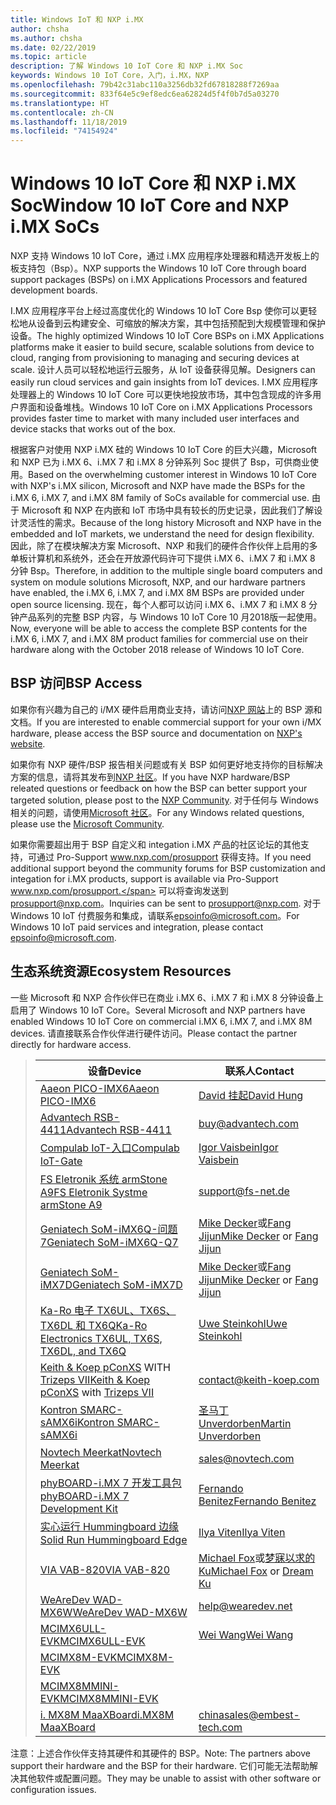 ```yaml
---
title: Windows IoT 和 NXP i.MX
author: chsha
ms.author: chsha
ms.date: 02/22/2019
ms.topic: article
description: 了解 Windows 10 IoT Core 和 NXP i.MX Soc
keywords: Windows 10 IoT Core，入门，i.MX，NXP
ms.openlocfilehash: 79b42c31abc110a3256db32fd67818288f7269aa
ms.sourcegitcommit: 833f64e5c9ef8edc6ea62824d5f4f0b7d5a03270
ms.translationtype: HT
ms.contentlocale: zh-CN
ms.lasthandoff: 11/18/2019
ms.locfileid: "74154924"
---
```

# <a name="window-10-iot-core-and-nxp-imx-socs"></a><span data-ttu-id="c78da-104">Windows 10 IoT Core 和 NXP i.MX Soc</span><span class="sxs-lookup"><span data-stu-id="c78da-104">Window 10 IoT Core and NXP i.MX SoCs</span></span>

<span data-ttu-id="c78da-105">NXP 支持 Windows 10 IoT Core，通过 i.MX 应用程序处理器和精选开发板上的板支持包（Bsp）。</span><span class="sxs-lookup"><span data-stu-id="c78da-105">NXP supports the Windows 10 IoT Core through board support packages (BSPs) on i.MX Applications Processors and featured development boards.</span></span> 

<span data-ttu-id="c78da-106">I.MX 应用程序平台上经过高度优化的 Windows 10 IoT Core Bsp 使你可以更轻松地从设备到云构建安全、可缩放的解决方案，其中包括预配到大规模管理和保护设备。</span><span class="sxs-lookup"><span data-stu-id="c78da-106">The highly optimized Windows 10 IoT Core BSPs on i.MX Applications platforms make it easier to build secure, scalable solutions from device to cloud, ranging from provisioning to managing and securing devices at scale.</span></span> <span data-ttu-id="c78da-107">设计人员可以轻松地运行云服务，从 IoT 设备获得见解。</span><span class="sxs-lookup"><span data-stu-id="c78da-107">Designers can easily run cloud services and gain insights from IoT devices.</span></span> <span data-ttu-id="c78da-108">I.MX 应用程序处理器上的 Windows 10 IoT Core 可以更快地投放市场，其中包含现成的许多用户界面和设备堆栈。</span><span class="sxs-lookup"><span data-stu-id="c78da-108">Windows 10 IoT Core on i.MX Applications Processors provides faster time to market with many included user interfaces and device stacks that works out of the box.</span></span>

<span data-ttu-id="c78da-109">根据客户对使用 NXP i.MX 硅的 Windows 10 IoT Core 的巨大兴趣，Microsoft 和 NXP 已为 i.MX 6、i.MX 7 和 i.MX 8 分钟系列 Soc 提供了 Bsp，可供商业使用。</span><span class="sxs-lookup"><span data-stu-id="c78da-109">Based on the overwhelming customer interest in Windows 10 IoT Core with NXP's i.MX silicon, Microsoft and NXP have made the BSPs for the i.MX 6, i.MX 7, and i.MX 8M family of SoCs available for commercial use.</span></span> <span data-ttu-id="c78da-110">由于 Microsoft 和 NXP 在内嵌和 IoT 市场中具有较长的历史记录，因此我们了解设计灵活性的需求。</span><span class="sxs-lookup"><span data-stu-id="c78da-110">Because of the long history Microsoft and NXP have in the embedded and IoT markets, we understand the need for design flexibility.</span></span> <span data-ttu-id="c78da-111">因此，除了在模块解决方案 Microsoft、NXP 和我们的硬件合作伙伴上启用的多单板计算机和系统外，还会在开放源代码许可下提供 i.MX 6、i.MX 7 和 i.MX 8 分钟 Bsp。</span><span class="sxs-lookup"><span data-stu-id="c78da-111">Therefore, in addition to the multiple single board computers and system on module solutions Microsoft, NXP, and our hardware partners have enabled, the i.MX 6, i.MX 7, and i.MX 8M BSPs are provided under open source licensing.</span></span> <span data-ttu-id="c78da-112">现在，每个人都可以访问 i.MX 6、i.MX 7 和 i.MX 8 分钟产品系列的完整 BSP 内容，与 Windows 10 IoT Core 10 月2018版一起使用。</span><span class="sxs-lookup"><span data-stu-id="c78da-112">Now, everyone will be able to access the complete BSP contents for the i.MX 6, i.MX 7, and i.MX 8M product families for commercial use on their hardware along with the October 2018 release of Windows 10 IoT Core.</span></span>

## <a name="bsp-access"></a><span data-ttu-id="c78da-113">BSP 访问</span><span class="sxs-lookup"><span data-stu-id="c78da-113">BSP Access</span></span>

<span data-ttu-id="c78da-114">如果你有兴趣为自己的 i/MX 硬件启用商业支持，请访问[NXP 网站](https://www.nxp.com/design/software/embedded-software/windows-10-iotIf-core-for-i.mx-applications-processors:IMXWIN10IOT)上的 BSP 源和文档。</span><span class="sxs-lookup"><span data-stu-id="c78da-114">If you are interested to enable commercial support for your own i/MX hardware, please access the BSP source and documentation on [NXP's website](https://www.nxp.com/design/software/embedded-software/windows-10-iotIf-core-for-i.mx-applications-processors:IMXWIN10IOT).</span></span> 

<span data-ttu-id="c78da-115">如果你有 NXP 硬件/BSP 报告相关问题或有关 BSP 如何更好地支持你的目标解决方案的信息，请将其发布到[NXP 社区](https://community.nxp.com/community/imx/content?filterID=contentstatus%5Bpublished%5D%7Ecategory%5Bwindows%5D)。</span><span class="sxs-lookup"><span data-stu-id="c78da-115">If you have NXP hardware/BSP releated questions or feedback on how the BSP can better support your targeted solution, please post to the [NXP Community](https://community.nxp.com/community/imx/content?filterID=contentstatus%5Bpublished%5D%7Ecategory%5Bwindows%5D).</span></span> <span data-ttu-id="c78da-116">对于任何与 Windows 相关的问题，请使用[Microsoft 社区](https://social.msdn.microsoft.com/forums/en-US/home?forum=WindowsIoT)。</span><span class="sxs-lookup"><span data-stu-id="c78da-116">For any Windows related questions, please use the [Microsoft Community](https://social.msdn.microsoft.com/forums/en-US/home?forum=WindowsIoT).</span></span>

<span data-ttu-id="c78da-117">如果你需要超出用于 BSP 自定义和 integation i.MX 产品的社区论坛的其他支持，可通过 Pro-Support www.nxp.com/prosupport 获得支持。</span><span class="sxs-lookup"><span data-stu-id="c78da-117">If you need additional support beyond the community forums for BSP customization and integation for i.MX products, support is available via Pro-Support www.nxp.com/prosupport.</span></span> <span data-ttu-id="c78da-118">可以将查询发送到[prosupport@nxp.com](mailto:prosupport@nxp.com)。</span><span class="sxs-lookup"><span data-stu-id="c78da-118">Inquiries can be sent to [prosupport@nxp.com](mailto:prosupport@nxp.com).</span></span> <span data-ttu-id="c78da-119">对于 Windows 10 IoT 付费服务和集成，请联系[epsoinfo@microsoft.com](mailto:epsoinfo@microsoft.com)。</span><span class="sxs-lookup"><span data-stu-id="c78da-119">For Windows 10 IoT paid services and integration, please contact [epsoinfo@microsoft.com](mailto:epsoinfo@microsoft.com).</span></span>


## <a name="ecosystem-resources"></a><span data-ttu-id="c78da-120">生态系统资源</span><span class="sxs-lookup"><span data-stu-id="c78da-120">Ecosystem Resources</span></span>

<span data-ttu-id="c78da-121">一些 Microsoft 和 NXP 合作伙伴已在商业 i.MX 6、i.MX 7 和 i.MX 8 分钟设备上启用了 Windows 10 IoT Core。</span><span class="sxs-lookup"><span data-stu-id="c78da-121">Several Microsoft and NXP partners have enabled Windows 10 IoT Core on commercial i.MX 6, i.MX 7, and i.MX 8M devices.</span></span> <span data-ttu-id="c78da-122">请直接联系合作伙伴进行硬件访问。</span><span class="sxs-lookup"><span data-stu-id="c78da-122">Please contact the partner directly for hardware access.</span></span> 


> | <span data-ttu-id="c78da-123">设备</span><span class="sxs-lookup"><span data-stu-id="c78da-123">Device</span></span> | <span data-ttu-id="c78da-124">联系人</span><span class="sxs-lookup"><span data-stu-id="c78da-124">Contact</span></span> |
> |-------|------|
> | [<span data-ttu-id="c78da-125">Aaeon PICO-IMX6</span><span class="sxs-lookup"><span data-stu-id="c78da-125">Aaeon PICO-IMX6</span></span>](https://www.aaeon.com/en/p/pico-itx-boards-pico-imx6/) | [<span data-ttu-id="c78da-126">David 挂起</span><span class="sxs-lookup"><span data-stu-id="c78da-126">David Hung</span></span>](mailto:davidhung@aaeon.com.tw) |
> | [<span data-ttu-id="c78da-127">Advantech RSB-4411</span><span class="sxs-lookup"><span data-stu-id="c78da-127">Advantech RSB-4411</span></span>](http://www.advantech.com/products/single_board_computer/rsb-4411/mod_d3901250-b0a0-4a5f-9762-b26fa0c36858) | [buy@advantech.com](mailto:buy@advantech.com) |
> | [<span data-ttu-id="c78da-128">Compulab IoT-入口</span><span class="sxs-lookup"><span data-stu-id="c78da-128">Compulab IoT-Gate</span></span>](https://www.compulab.com/products/iot-gateways/iot-gate-imx7-nxp-i-mx-7-internet-of-things-gateway/) | [<span data-ttu-id="c78da-129">Igor Vaisbein</span><span class="sxs-lookup"><span data-stu-id="c78da-129">Igor Vaisbein</span></span>](mailto:igor@compulab.co.il) | 
> | [<span data-ttu-id="c78da-130">FS Eletronik 系统 armStone A9</span><span class="sxs-lookup"><span data-stu-id="c78da-130">FS Eletronik Systme armStone A9</span></span>](https://www.fs-net.de/en/products/armstone/armstonea9/) | [support@fs-net.de](mailto:support@fs-net.de) |
> | [<span data-ttu-id="c78da-131">Geniatech SoM-iMX6Q-问题7</span><span class="sxs-lookup"><span data-stu-id="c78da-131">Geniatech SoM-iMX6Q-Q7</span></span>](https://www.geniatech.com/product/som-imx6q-q7/) | <span data-ttu-id="c78da-132">[Mike Decker](mailto:mike.decker@geniatech.com)或[Fang Jijun](mailto:Fjj@geniatech.com)</span><span class="sxs-lookup"><span data-stu-id="c78da-132">[Mike Decker](mailto:mike.decker@geniatech.com) or [Fang Jijun](mailto:Fjj@geniatech.com)</span></span> |
> | [<span data-ttu-id="c78da-133">Geniatech SoM-iMX7D</span><span class="sxs-lookup"><span data-stu-id="c78da-133">Geniatech SoM-iMX7D</span></span>](https://www.geniatech.com/product/som-imx7d/) | <span data-ttu-id="c78da-134">[Mike Decker](mailto:mike.decker@geniatech.com)或[Fang Jijun](mailto:Fjj@geniatech.com)</span><span class="sxs-lookup"><span data-stu-id="c78da-134">[Mike Decker](mailto:mike.decker@geniatech.com) or [Fang Jijun](mailto:Fjj@geniatech.com)</span></span> |
> | [<span data-ttu-id="c78da-135">Ka-Ro 电子 TX6UL、TX6S、TX6DL 和 TX6Q</span><span class="sxs-lookup"><span data-stu-id="c78da-135">Ka-Ro Electronics TX6UL, TX6S, TX6DL, and TX6Q</span></span>](https://www.karo-electronics.de/tx-standard.html?&L=1) | [<span data-ttu-id="c78da-136">Uwe Steinkohl</span><span class="sxs-lookup"><span data-stu-id="c78da-136">Uwe Steinkohl</span></span>](mailto:us@karo-electronics.de) |
> | <span data-ttu-id="c78da-137">[Keith & Koep pConXS](https://keith-koep.com/de/produkte/produkte-baseboards/pconxs-baseboard-vollausstattung-technische-daten/) WITH [Trizeps VII](https://keith-koep.com/de/produkte/produkte-trizeps/trizeps-vii-technische-daten-imx6/)</span><span class="sxs-lookup"><span data-stu-id="c78da-137">[Keith & Koep pConXS](https://keith-koep.com/de/produkte/produkte-baseboards/pconxs-baseboard-vollausstattung-technische-daten/) with [Trizeps VII](https://keith-koep.com/de/produkte/produkte-trizeps/trizeps-vii-technische-daten-imx6/)</span></span> | [contact@keith-koep.com](mailto:contact@keith-koep.com) |
> | [<span data-ttu-id="c78da-138">Kontron SMARC-sAMX6i</span><span class="sxs-lookup"><span data-stu-id="c78da-138">Kontron SMARC-sAMX6i</span></span>](https://www.kontron.com/products/boards-and-standard-form-factors/smarc/smarc-samx6i.html) | [<span data-ttu-id="c78da-139">圣马丁 Unverdorben</span><span class="sxs-lookup"><span data-stu-id="c78da-139">Martin Unverdorben</span></span>](mailto:martin.unverdorben@kontron.com) |
> | [<span data-ttu-id="c78da-140">Novtech Meerkat</span><span class="sxs-lookup"><span data-stu-id="c78da-140">Novtech Meerkat</span></span>](http://novtech.com/products/meerkat96.html) | [sales@novtech.com](mailto:sales@novtech.com) |
> | [<span data-ttu-id="c78da-141">phyBOARD-i.MX 7 开发工具包</span><span class="sxs-lookup"><span data-stu-id="c78da-141">phyBOARD-i.MX 7 Development Kit</span></span>](https://phytec.com/product/phyboard-imx7-development-kit/) | [<span data-ttu-id="c78da-142">Fernando Benitez</span><span class="sxs-lookup"><span data-stu-id="c78da-142">Fernando Benitez</span></span>](mailto:sales@phytec.com) |
> | [<span data-ttu-id="c78da-143">实心运行 Hummingboard 边缘</span><span class="sxs-lookup"><span data-stu-id="c78da-143">Solid Run Hummingboard Edge</span></span>](https://www.solid-run.com/imx6-win-10-iot-core/) | [<span data-ttu-id="c78da-144">Ilya Viten</span><span class="sxs-lookup"><span data-stu-id="c78da-144">Ilya Viten</span></span>](mailto:ilya@solid-run.com) |
> | [<span data-ttu-id="c78da-145">VIA VAB-820</span><span class="sxs-lookup"><span data-stu-id="c78da-145">VIA VAB-820</span></span>](https://www.viaembeddedstore.com/shop/boards/vab-820/) | <span data-ttu-id="c78da-146">[Michael Fox](mailto:MichaelFox@via.com.tw)或[梦寐以求的 Ku](mailto:dreamku@via.com.tw)</span><span class="sxs-lookup"><span data-stu-id="c78da-146">[Michael Fox](mailto:MichaelFox@via.com.tw) or [Dream Ku](mailto:dreamku@via.com.tw)</span></span> |
> | [<span data-ttu-id="c78da-147">WeAreDev WAD-MX6W</span><span class="sxs-lookup"><span data-stu-id="c78da-147">WeAreDev WAD-MX6W</span></span>](http://www.wearedev.net/?mod=wadmx6w) | [help@wearedev.net](mailto:help@wearedev.net) |
> | [<span data-ttu-id="c78da-148">MCIMX6ULL-EVK</span><span class="sxs-lookup"><span data-stu-id="c78da-148">MCIMX6ULL-EVK</span></span>](https://www.nxp.com/products/processors-and-microcontrollers/arm-based-processors-and-mcus/i.mx-applications-processors/i.mx-6-processors/evaluation-kit-for-the-i.mx-6ull-and-6ulz-applications-processor:MCIMX6ULL-EVK) | [<span data-ttu-id="c78da-149">Wei Wang</span><span class="sxs-lookup"><span data-stu-id="c78da-149">Wei Wang</span></span>](mailto:Wei.A.Wang@nxp.com) |
> | [<span data-ttu-id="c78da-150">MCIMX8M-EVK</span><span class="sxs-lookup"><span data-stu-id="c78da-150">MCIMX8M-EVK</span></span>](https://www.nxp.com/support/developer-resources/software-development-tools/i.mx-developer-resources/evaluation-kit-for-the-i.mx-8m-applications-processor:MCIMX8M-EVK) |  |
> | [<span data-ttu-id="c78da-151">MCIMX8MMINI-EVK</span><span class="sxs-lookup"><span data-stu-id="c78da-151">MCIMX8MMINI-EVK</span></span>](http://www.nxp.com/imx8mminievk) | []() |
> | [<span data-ttu-id="c78da-152">i. MX8M MaaXBoard</span><span class="sxs-lookup"><span data-stu-id="c78da-152">i.MX8M MaaXBoard</span></span>](http://www.embest-tech.com/prod_view.aspx?TypeId=117&Id=388&Fid=t3:117:3) | [chinasales@embest-tech.com](mailto:chinasales@embest-tech.com) |

<span data-ttu-id="c78da-153">注意：上述合作伙伴支持其硬件和其硬件的 BSP。</span><span class="sxs-lookup"><span data-stu-id="c78da-153">Note: The partners above support their hardware and the BSP for their hardware.</span></span> <span data-ttu-id="c78da-154">它们可能无法帮助解决其他软件或配置问题。</span><span class="sxs-lookup"><span data-stu-id="c78da-154">They may be unable to assist with other software or configuration issues.</span></span>

